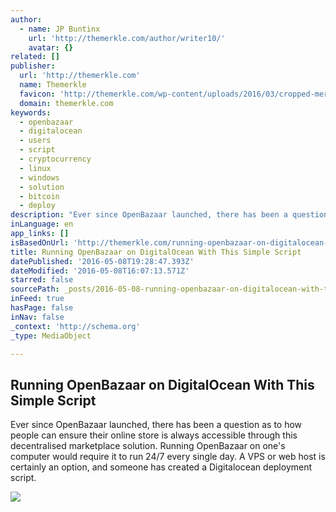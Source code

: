 ```yaml
---
author:
  - name: JP Buntinx
    url: 'http://themerkle.com/author/writer10/'
    avatar: {}
related: []
publisher:
  url: 'http://themerkle.com'
  name: Themerkle
  favicon: 'http://themerkle.com/wp-content/uploads/2016/03/cropped-merkle-white-1-192x192.png'
  domain: themerkle.com
keywords:
  - openbazaar
  - digitalocean
  - users
  - script
  - cryptocurrency
  - linux
  - windows
  - solution
  - bitcoin
  - deploy
description: "Ever since OpenBazaar launched, there has been a question as to how people can ensure their online store is always accessible through this decentralised marketplace solution. Running OpenBazaar on one's computer would require it to run 24/7 every single day. A VPS or web host is certainly an option, and someone has created a Digitalocean deployment script."
inLanguage: en
app_links: []
isBasedOnUrl: 'http://themerkle.com/running-openbazaar-on-digitalocean-with-this-simple-script/'
title: Running OpenBazaar on DigitalOcean With This Simple Script
datePublished: '2016-05-08T19:28:47.393Z'
dateModified: '2016-05-08T16:07:13.571Z'
starred: false
sourcePath: _posts/2016-05-08-running-openbazaar-on-digitalocean-with-this-simple-script.md
inFeed: true
hasPage: false
inNav: false
_context: 'http://schema.org'
_type: MediaObject

---
```

<article style=""><h1>Running OpenBazaar on DigitalOcean With This Simple Script</h1><p>Ever since OpenBazaar launched, there has been a question as to how people can ensure their online store is always accessible through this decentralised marketplace solution. Running OpenBazaar on one's computer would require it to run 24/7 every single day. A VPS or web host is certainly an option, and someone has created a Digitalocean deployment script.</p><img src="http://themerkle.com/wp-content/uploads/2016/05/OpenBazaar.jpg" /></article>